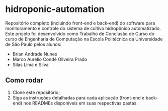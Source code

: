 # hidroponic-automation
Repositório completo (incluindo front-end e back-end) do software para monitoramento e controle do sistema de cultivo hidropônico automatizado.\
Este projeto foi desenvolvido como Trabalho de Conclusão de Curso do curso de Engenharia de Computação na Escola Politécnica da Universidade de São Paulo pelos alunos:

- Brian Andrade Nunes
- Marco Aurélio Condé Oliveira Prado
- Silas Lima e Silva

## Como rodar
1. Clone este repositório;
2. Siga as instruções detalhadas para cada aplicação (front-end e back-end) nos READMEs disponíveis em suas respectivas pastas.
